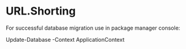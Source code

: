# URL.Shorting
For successful database migration use in package manager console:

Update-Database -Context ApplicationContext



